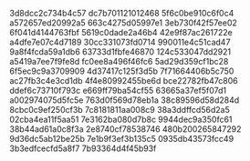 3d8dcc2c734b4c57
dc7b701121012468
5f6c0be910c6f0c4
a572657ed20992a5
663c4275d05997e1
3eb730f42f57ee02
6f041d4144763fbf
5619c0dade2a46b4
42e9f87ac261722e
a4dfe7e07c4d7189
30cc331073fd0714
990011e4c51cad47
9a8f4fcda59a1db6
63733d1fbfe46870
124c533047dd2921
a5419a7ee7f9fe8d
fc0ee8a496f46fc6
5ad29d359cf1bc28
6f5ec9c9a3709909
4d37417c125f3d5b
7f71664406b5c750
ac27fb3c4e3cd1db
4f4e80992455be6d
bce22782fb47c806
ddef6c73710f793c
e669ff79ba54cf55
63665a37ef5f07d1
a002974075d5fc5e
763d0f569d78eb1a
38c89596d58d284d
8cbc0c9ef250cf3b
7c8181811aa008c9
38a3ddffcd56d2a5
02cba4ea11f5aa51
7e3162ba080d7b8c
9944dec9a350fc61
38b44ad61a0c8f3a
2e8740cf78538746
480b200265847292
9d36dc5ab12be25b
7e1b9f3ef3b135c5
0935db43573fcc49
3b3edfcecfd5a8f7
7b93364d4f45b93f
